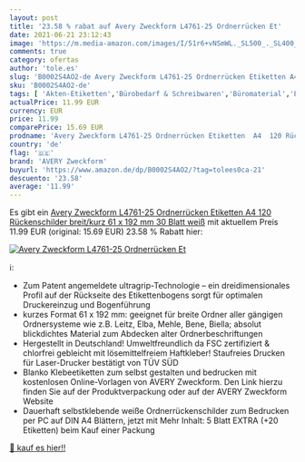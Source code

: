 ```yaml
---
layout: post
title: '23.58 % rabat auf Avery Zweckform L4761-25 Ordnerrücken Et'
date: 2021-06-21 23:12:43
image: 'https://m.media-amazon.com/images/I/51r6+vNSmWL._SL500_._SL400_.jpg'
comments: true
category: ofertas
author: 'tole.es'
slug: 'B0002S4AO2-de Avery Zweckform L4761-25 Ordnerrücken Etiketten A4 120...'
sku: 'B0002S4AO2-de'
tags: [ 'Akten-Etiketten','Bürobedarf & Schreibwaren','Büromaterial','Etiketten & Aufkleber','Etiketten, Register & Stempel','avery zweckform', ]
actualPrice: 11.99 EUR
currency: EUR
price: 11.99
comparePrice: 15.69 EUR
prodname: 'Avery Zweckform L4761-25 Ordnerrücken Etiketten  A4  120 Rückenschilder  breit/kurz  61 x 192 mm  30 Blatt  weiß'
country: 'de'
flag: '🇩🇪'
brand: 'AVERY Zweckform'
buyurl: 'https://www.amazon.de/dp/B0002S4AO2/?tag=tolees0ca-21'
descuento: '23.58'
average: '11.99'
---
```


Es gibt ein [Avery Zweckform L4761-25 Ordnerrücken Etiketten  A4  120 Rückenschilder  breit/kurz  61 x 192 mm  30 Blatt  weiß](https://www.amazon.de/dp/B0002S4AO2/?tag=tolees0ca-21) mit aktuellem Preis 11.99 EUR (original: 15.69 EUR) 23.58 % Rabatt hier:

[![Avery Zweckform L4761-25 Ordnerrücken Et](https://m.media-amazon.com/images/I/51r6+vNSmWL._SL500_._SL400_.jpg)](https://www.amazon.de/dp/B0002S4AO2/?tag=tolees0ca-21)

ℹ️:

- Zum Patent angemeldete ultragrip-Technologie – ein dreidimensionales Profil auf der Rückseite des Etikettenbogens sorgt für optimalen Druckereinzug und Bogenführung
- kurzes Format 61 x 192 mm: geeignet für breite Ordner aller gängigen Ordnersysteme wie z.B. Leitz, Elba, Mehle, Bene, Biella; absolut blickdichtes Material zum Abdecken alter Ordnerbeschriftungen
- Hergestellt in Deutschland! Umweltfreundlich da FSC zertifiziert & chlorfrei gebleicht mit lösemittelfreiem Haftkleber! Staufreies Drucken für Laser-Drucker bestätigt von TÜV SÜD
- Blanko Klebeetiketten zum selbst gestalten und bedrucken mit kostenlosen Online-Vorlagen von AVERY Zweckform. Den Link hierzu finden Sie auf der Produktverpackung oder auf der AVERY Zweckform Website
- Dauerhaft selbstklebende weiße Ordnerrückenschilder zum Bedrucken per PC auf DIN A4 Blättern, jetzt mit Mehr Inhalt: 5 Blatt EXTRA (+20 Etiketten) beim Kauf einer Packung

[🛒 kauf es hier!!](https://www.amazon.de/dp/B0002S4AO2/?tag=tolees0ca-21)
